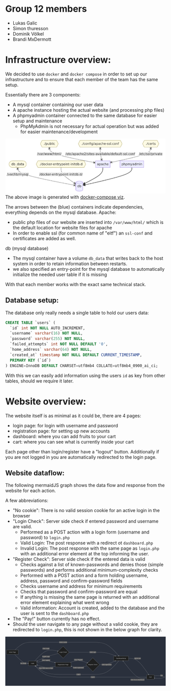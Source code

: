 # Group 12 members
- Lukas Galic
- Simon thuresson
- Dominik Völkel
- Brandi MxDermott


# Infrastructure overview:
We decided to use `docker` and `docker compose` in order to set up our infrastructure and to ensure that each member of the team has the same setup.

Essentially there are 3 components:
- A mysql container containing our user data
- A apache instance hosting the actual website (and processing php files)
- A phpmyadmin container connected to the same database for easier setup and maintenance
  - PhpMyAdmin is not necessary for actual operation but was added for easier maintenance/development


![flowchart](docker_flowchart.png)
The above image is generated with [docker-compose viz](https://derlin.github.io/docker-compose-viz-mermaid/).

The arrows between the (blue) containers indicate dependencies, everything depends on the mysql database.
Apache:
- public php files of our website are inserted into `/var/www/html/` which is the default location for website files for apache
- In order to enable ssl (for common name of "eitf") an `ssl-conf` and certificates are added as well.

db (mysql database)
- The mysql container have a volume `db_data` that writes back to the host system in order to retain information between restarts.
- we also specified an entry-point for the mysql database to automatically initialize the needed user table if it is missing

With that each member works with the exact same technical stack.

## Database setup:
The database only really needs a single table to hold our users data:
```sql
CREATE TABLE `users` (
  `id` int NOT NULL AUTO_INCREMENT,
  `username` varchar(16) NOT NULL,
  `password` varchar(255) NOT NULL,
  `failed_attempts` int NOT NULL DEFAULT '0',
  `home_address` varchar(64) NOT NULL,
  `created_at` timestamp NOT NULL DEFAULT CURRENT_TIMESTAMP,
  PRIMARY KEY (`id`)
) ENGINE=InnoDB DEFAULT CHARSET=utf8mb4 COLLATE=utf8mb4_0900_ai_ci;
```

With this we can easily add information using the users `id` as key from other tables, should we require it later.

# Website overview:

The website itself is as minimal as it could be, there are 4 pages:
- login page: for login with username and password
- registration page: for setting up new accounts
- dashboard: where you can add fruits to your cart
- cart: where you can see what is currently inside your cart

Each page other than login/register have a "logout" button. Additionally if you are not logged in you are automatically redirected to the login page.


## Website dataflow:

The following mermaidJS graph shows the data flow and response from the website for each action.

A few abbreviations:
- "No cookie": There is no valid session cookie for an active login in the browser
- "Login Check": Server side check if entered password and username are valid.
  - Performed as a POST action with a login form (username and password) to `login.php`
  - Valid Login: The post response with a redirect ot `dashboard.php`
  - Invalid Login: The post response with the same page as `login.php` with an additional error element at the top informing the user.
- "Register Check": Server side check if the entered data is valid
  - Checks against a list of known-passwords and denies those (simple passwords) and performs additional minimum-complexity checks
  - Performed with a POST action and a form holding username, address, password and confirm-password fields
  - Checks username and address for minimum requirements
  - Checks that password and confirm-password are equal
  - If anything is missing the same page is returned with an additional error element explaining what went wrong
  - Valid information: Account is created, added to the database and the user is sent to the `dashboard.php`
- The "Pay!" button currently has no effect.
- Should the user navigate to any page without a valid cookie, they are redirected to `login.php`, this is not shown in the below graph for clarity.

![flowchart](ass1_mermaid.png)
